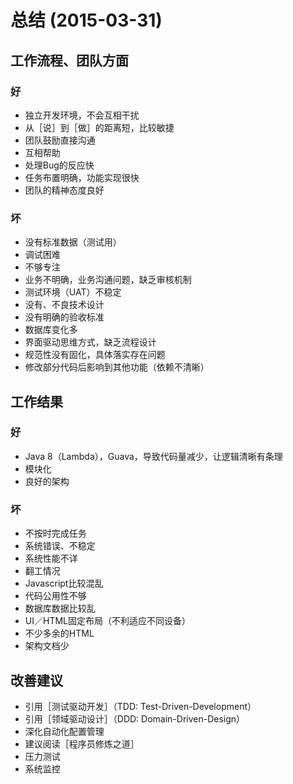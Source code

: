 总结 (2015-03-31)
================

工作流程、团队方面
---------------
### 好
* 独立开发环境，不会互相干扰
* 从［说］到［做］的距离短，比较敏捷
* 团队鼓励直接沟通
* 互相帮助
* 处理Bug的反应快
* 任务布置明确，功能实现很快
* 团队的精神态度良好

### 坏
* 没有标准数据（测试用）
* 调试困难
* 不够专注
* 业务不明确，业务沟通问题，缺乏审核机制
* 测试环境（UAT）不稳定
* 没有、不良技术设计
* 没有明确的验收标准
* 数据库变化多
* 界面驱动思维方式，缺乏流程设计
* 规范性没有固化，具体落实存在问题
* 修改部分代码后影响到其他功能（依赖不清晰）

工作结果
--------
### 好
* Java 8（Lambda），Guava，导致代码量减少，让逻辑清晰有条理
* 模块化
* 良好的架构

### 坏
* 不按时完成任务
* 系统错误、不稳定
* 系统性能不详
* 翻工情况
* Javascript比较混乱
* 代码公用性不够
* 数据库数据比较乱
* UI／HTML固定布局（不利适应不同设备）
* 不少多余的HTML
* 架构文档少

改善建议
-------
* 引用［测试驱动开发］（TDD: Test-Driven-Development）
* 引用［领域驱动设计］（DDD: Domain-Driven-Design）
* 深化自动化配置管理
* 建议阅读［程序员修炼之道］
* 压力测试
* 系统监控
